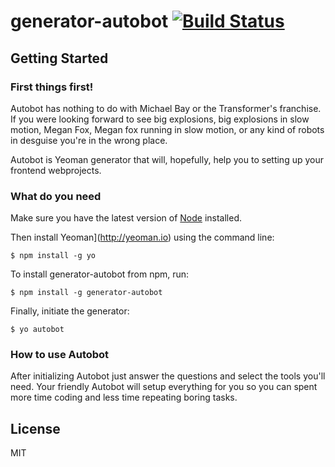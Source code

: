 # generator-autobot [![Build Status](https://secure.travis-ci.org/marabyte/generator-autobot.png?branch=master)](https://travis-ci.org/marabyte/generator-autobot)


## Getting Started

### First things first!

Autobot has nothing to do with Michael Bay or the Transformer's franchise.
If you were looking forward to see big explosions, big explosions in slow motion, Megan Fox, Megan fox running in slow motion, or any kind of robots in desguise you're in the wrong place.

Autobot is Yeoman generator that will, hopefully, help you to setting up your frontend webprojects.

### What do you need

Make sure you have the latest version of [Node](http://nodejs.org/) installed.

Then install Yeoman](http://yeoman.io) using the command line:

```
$ npm install -g yo
```

To install generator-autobot from npm, run:

```
$ npm install -g generator-autobot
```

Finally, initiate the generator:

```
$ yo autobot
```

### How to use Autobot

After initializing Autobot just answer the questions and select the tools you'll need.
Your friendly Autobot will setup everything for you so you can spent more time coding and less time repeating boring tasks.



## License

MIT
